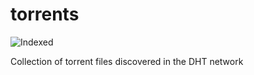 torrents 
========
![Indexed](https://img.shields.io/badge/indexed-240636-blue)

Collection of torrent files discovered in the DHT network
